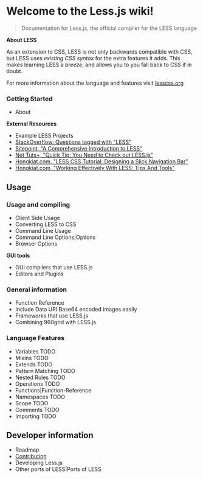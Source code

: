 # Welcome to the Less.js wiki!

> Documentation for Less.js, the official compiler for the LESS language

**About LESS**

As an extension to CSS, LESS is not only backwards compatible with CSS, but LESS uses _existing CSS syntax_ for the extra features it adds. This makes learning LESS a _breeze_, and allows you to you fall back to CSS if in doubt.

<span class="warning">For more information about the language and features visit [lesscss.org][website]</span>


### Getting Started
* About

**External Resources**
* Example LESS Projects
* [StackOverflow: Questions tagged with "LESS"][stackoverflow]
* [Sitepoint, "A Comprehensive Introduction to LESS"][sitepoint-article]
* [Net Tuts+, "Quick Tip: You Need to Check out LESS.js"][nettuts]
* [Hongkiat.com, "LESS CSS Tutorial: Designing a Slick Navigation Bar"][hongkiatNavbar]
* [Hongkiat.com, "Working Effectively With LESS: Tips And Tools"][hongkiatEffective]


## Usage

### Usage and compiling

* Client Side Usage
* Converting LESS to CSS
* Command Line Usage
* Command Line Options|Options
* Browser Options

**GUI tools**
* GUI compilers that use LESS.js
* Editors and Plugins


### General information
* Function Reference
* Include Data URI Base64 encoded images easily
* Frameworks that use LESS.js
* Combining 960grid with LESS.js


### Language Features

* Variables TODO
* Mixins TODO
* Extends TODO
* Pattern Matching TODO
* Nested Rules TODO
* Operations TODO
* Functions|Function-Reference
* Namespaces TODO
* Scope TODO
* Comments TODO
* Importing TODO


## Developer information
* Roadmap
* [Contributing][contributing]
* Developing Less.js
* Other ports of LESS|Ports of LESS


<!-- referenced links, these stay invisible unless in edit mode. Try to use these inside the content instead of full paths. -->

[website]:           http://lesscss.org/ "Less.js Official Website"
[contributing]:      https://github.com/cloudhead/less.js/blob/master/CONTRIBUTING.md "Contributing to Less.js"
[issues]:            https://github.com/cloudhead/less.js/issues?state=open "Visit GitHub Issues for Less.js"

[nettuts]: http://net.tutsplus.com/tutorials/html-css-techniques/quick-tip-you-need-to-check-out-less-js/ "Quick Tip: You Need to Check out LESS.js"
[sitepoint-article]: http://www.sitepoint.com/a-comprehensive-introduction-to-less/ "Introduction to LESS"
[stackoverflow]:     http://stackoverflow.com/questions/tagged/less "Questions tagged with 'LESS'"

[hongkiatNavbar]: http://www.hongkiat.com/blog/less-css-tutorial-design-slick-menu-nav-bar/
[hongkiatEffective]: http://www.hongkiat.com/blog/less-tips-tools/